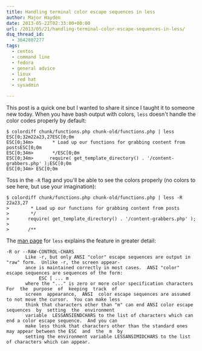 ```yaml
---
title: Handling terminal color escape sequences in less
author: Major Hayden
date: 2013-05-22T02:33:00+00:00
url: /2013/05/21/handling-terminal-color-escape-sequences-in-less/
dsq_thread_id:
  - 3642807277
tags:
  - centos
  - command line
  - fedora
  - general advice
  - linux
  - red hat
  - sysadmin

---
```

This post is a quick one but I wanted to share it since I taught it to someone new today. When you have bash output with colors, `less` doesn't handle the color codes properly by default:

```
$ colordiff chunk/functions.php chunk-old/functions.php | less
ESC[0;32m22a23,27ESC[0;0m
ESC[0;34m>       * Load up our functions for grabbing content from postsESC[0;0m
ESC[0;34m>       */ESC[0;0m
ESC[0;34m>      require( get_template_directory() . '/content-grabbers.php' );ESC[0;0m
ESC[0;34m> ESC[0;0m
```


Toss in the `-R` flag and you'll be able to see the colors properly (no colors to see here, but use your imagination):

```
$ colordiff chunk/functions.php chunk-old/functions.php | less -R
22a23,27
>        * Load up our functions for grabbing content from posts
>        */
>       require( get_template_directory() . '/content-grabbers.php' );
>
>       /**
```


The [man page][1] for `less` explains the feature in greater detail:

```
-R or --RAW-CONTROL-CHARS
       Like -r, but only ANSI "color" escape sequences are output in "raw" form.  Unlike -r, the screen appear-
       ance is maintained correctly in most cases.  ANSI "color" escape sequences are sequences of the form:
            ESC [ ... m
       where the "..." is zero or more color specification characters For  the  purpose  of  keeping  track  of
       screen  appearance,  ANSI  color escape sequences are assumed to not move the cursor.  You can make less
       think that characters other than "m" can end ANSI color escape  sequences  by  setting  the  environment
       variable  LESSANSIENDCHARS to the list of characters which can end a color escape sequence.  And you can
       make less think that characters other than the standard ones may appear between the ESC  and  the  m  by
       setting the environment variable LESSANSIMIDCHARS to the list of characters which can appear.
```


 [1]: http://linux.die.net/man/1/less
